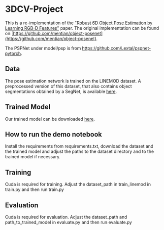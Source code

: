 # 3DCV-Project

This is a re-implementation of the ["Robust 6D Object Pose Estimation by 
Learning RGB-D Features"](https://arxiv.org/abs/2003.00188) paper. The original implementation can be found on
[https://github.com/mentian/object-posenet](https://github.com/mentian/object-posenet).  

The PSPNet under model/psp is from https://github.com/Lextal/pspnet-pytorch.

## Data
The pose estimation network is trained on the LINEMOD dataset. A preprocessed version of
this dataset, that also contains object segmentations obtained by a SegNet, is available
[here](https://drive.google.com/drive/folders/19ivHpaKm9dOrr12fzC8IDFczWRPFxho7).

## Trained Model
Our trained model can be downloaded [here](https://drive.google.com/file/d/1nzxOrGweL-mALBnItxPHB0CIkfMZw212/view?usp=sharing).

## How to run the demo notebook
Install the requirements from requirements.txt, download the dataset and the trained model
and adjust the paths to the dataset directory and to the trained model if necessary.

## Training
Cuda is required for training. Adjust the dataset_path in train_linemod in train.py and then 
run train.py

## Evaluation
Cuda is required for evaluation. Adjust the dataset_path and path_to_trained_model in 
evaluate.py and then run evaluate.py
